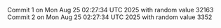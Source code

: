 Commit 1 on Mon Aug 25 02:27:34 UTC 2025 with random value 32163
Commit 2 on Mon Aug 25 02:27:34 UTC 2025 with random value 3352
